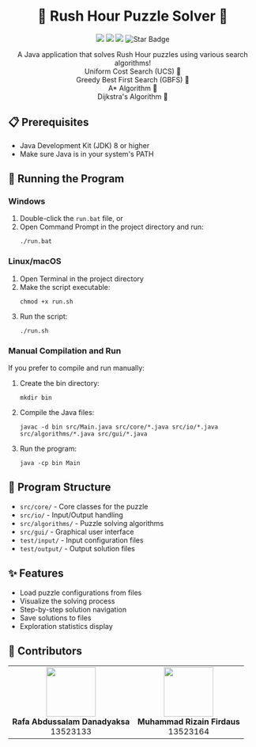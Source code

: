 <h1 align="center">🚗 Rush Hour Puzzle Solver 🚗</h1>

<p align="center">
<img src="https://img.shields.io/badge/Made%20with-Java-red.svg"/>
<img src="https://img.shields.io/badge/Made%20with-Swing-orange.svg"/>
<img src="https://img.shields.io/badge/License-MIT-green.svg"/>
<img src="https://img.shields.io/static/v1?label=%F0%9F%8C%9F&message=this%20Repository&style=style=flat&color=blue" alt="Star Badge"/>
</p>

<span align="center">

A Java application that solves Rush Hour puzzles using various search algorithms!<br/>
Uniform Cost Search (UCS) 🎯<br/>
Greedy Best First Search (GBFS) 🎯<br/>
A* Algorithm 🎯<br/>
Dijkstra's Algorithm 🎯<br/>

</span>

## 📋 Prerequisites

- Java Development Kit (JDK) 8 or higher
- Make sure Java is in your system's PATH

## 🚀 Running the Program

### Windows
1. Double-click the `run.bat` file, or
2. Open Command Prompt in the project directory and run:
   ```
   ./run.bat
   ```

### Linux/macOS
1. Open Terminal in the project directory
2. Make the script executable:
   ```
   chmod +x run.sh
   ```
3. Run the script:
   ```
   ./run.sh
   ```

### Manual Compilation and Run
If you prefer to compile and run manually:

1. Create the bin directory:
   ```
   mkdir bin
   ```

2. Compile the Java files:
   ```
   javac -d bin src/Main.java src/core/*.java src/io/*.java src/algorithms/*.java src/gui/*.java
   ```

3. Run the program:
   ```
   java -cp bin Main
   ```

## 📁 Program Structure
- `src/core/` - Core classes for the puzzle
- `src/io/` - Input/Output handling
- `src/algorithms/` - Puzzle solving algorithms
- `src/gui/` - Graphical user interface
- `test/input/` - Input configuration files
- `test/output/` - Output solution files

## ✨ Features
- Load puzzle configurations from files
- Visualize the solving process
- Step-by-step solution navigation
- Save solutions to files
- Exploration statistics display 

## 👥 Contributors
<p align="center">
  <table>
    <tr align="center">
      <td>
        <img src="https://github.com/RafaAbdussalam.png" width="100" height="100"><br>
        <b>Rafa Abdussalam Danadyaksa</b><br>
        13523133
      </td>
      <td>
        <img src="https://github.com/inRiza.png" width="100" height="100"><br>
        <b>Muhammad Rizain Firdaus</b><br>
        13523164
      </td>
    </tr>
  </table>
</p>
